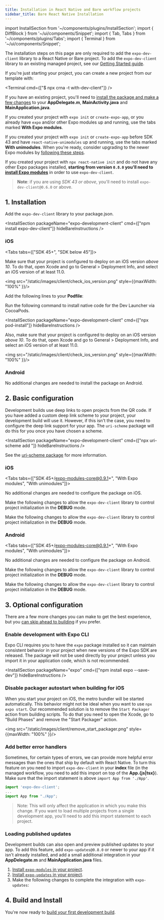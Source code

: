 ```yaml
---
title: Installation in React Native and Bare workflow projects
sidebar_title: Bare React Native Installation
---
```


import InstallSection from '~/components/plugins/InstallSection';
import { DiffBlock } from '~/ui/components/Snippet';
import { Tab, Tabs } from '~/components/plugins/Tabs';
import { Terminal } from '~/ui/components/Snippet';

The installation steps on this page are only required to add the `expo-dev-client` library to a React Native or Bare project. To add the `expo-dev-client` library to an existing managed project, see our [Getting Started guide](getting-started.md).

If you're just starting your project, you can create a new project from our template with:

<Terminal cmd={["$ npx crna -t with-dev-client"]} />

If you have an existing project, you'll need to [install the package and make a few changes](installation.md) to your **AppDelegate.m**, **MainActivity.java** and **MainApplication.java**.

If you created your project with `expo init` or `create-expo-app`, or you already have `expo` and/or other Expo modules up and running, use the tabs marked **With Expo modules**.

If you created your project with `expo init` or `create-expo-app` before SDK 43 and have `react-native-unimodules` up and running, use the tabs marked **With unimodules**. When you're ready, consider upgrading to the newer Expo modules by [following these steps](https://expo.fyi/expo-modules-migration).

If you created your project with `npx react-native init` and do not have any other Expo packages installed, **starting from version `0.8.0` you'll need to [install Expo modules](../bare/installing-expo-modules)** in order to use `expo-dev-client`.

> **Note**: if you are using _SDK 43 or above_, you'll need to install `expo-dev-client@0.6.0` or above.

## 1. Installation

Add the `expo-dev-client` library to your package.json.

<InstallSection packageName="expo-development-client" cmd={["npm install expo-dev-client"]} hideBareInstructions />

### iOS

<Tabs tabs={["SDK 45+", "SDK below 45"]}>

<Tab >

Make sure that your project is configured to deploy on an iOS version _above 10_.
To do that, open Xcode and go to General > Deployment Info, and select an iOS version of at least 11.0.

<img src="/static/images/client/check_ios_version.png" style={{maxWidth: "100%" }}/>

</Tab >

<Tab >

Add the following lines to your **Podfile**:

<DiffBlock source="/static/diffs/client/podfile.diff" />

Run the following command to install native code for the Dev Launcher via CocoaPods.

<InstallSection packageName="expo-development-client" cmd={["npx pod-install"]} hideBareInstructions />

Also, make sure that your project is configured to deploy on an iOS version _above 10_.
To do that, open Xcode and go to General > Deployment Info, and select an iOS version of at least 11.0.

<img src="/static/images/client/check_ios_version.png" style={{maxWidth: "100%" }}/>

</Tab >

</Tabs >

### Android

No additional changes are needed to install the package on Android.

## 2. Basic configuration

Development builds use deep links to open projects from the QR code. If you have added a custom deep link scheme to your project, your development build will use it. However, if this isn't the case, you need to configure the deep link support for your app. The `uri-scheme` package will do this for you once you have chosen a scheme.

<InstallSection packageName="expo-development-client" cmd={["npx uri-scheme add <your scheme>"]} hideBareInstructions />

See the [uri-scheme package](https://www.npmjs.com/package/uri-scheme) for more information.

### iOS

<Tabs tabs={["SDK 45+/expo-modules-core@0.9.1+", "With Expo modules", "With unimodules"]}>

<Tab >

No additional changes are needed to configure the package on iOS.

</Tab >

<Tab >

Make the following changes to allow the `expo-dev-client` library to control project initialization in the **DEBUG** mode.

<DiffBlock source="/static/diffs/client/app-delegate-expo-modules.diff" />
</Tab>

<Tab >

Make the following changes to allow the `expo-dev-client` library to control project initialization in the **DEBUG** mode.

<DiffBlock source="/static/diffs/client/app-delegate.diff" />
</Tab>

</Tabs>

### Android

<Tabs tabs={["SDK 45+/expo-modules-core@0.9.1+", "With Expo modules", "With unimodules"]}>

<Tab >

No additional changes are needed to configure the package on Android.

</Tab >

<Tab >

Make the following changes to allow the `expo-dev-client` library to control project initialization in the **DEBUG** mode.

<DiffBlock source="/static/diffs/client/main-activity-and-application-expo-modules.diff" />
</Tab>

<Tab >

Make the following changes to allow the `expo-dev-client` library to control project initialization in the **DEBUG** mode.

<DiffBlock source="/static/diffs/client/main-activity-and-application.diff" />
</Tab>

</Tabs>

## 3. Optional configuration

There are a few more changes you can make to get the best experience, but you [can skip ahead to building](/development/getting-started/#building-and-installing-your-first-development-build) if you prefer.

### Enable development with Expo CLI

Expo CLI requires you to have the `expo` package installed so it can maintain consistent behavior in your project when new versions of the Expo SDK are released. The package will not be used directly by your project unless you import it in your application code, which is not recommended.

<InstallSection packageName="expo" cmd={["npm install expo --save-dev"]} hideBareInstructions />

### Disable packager autostart when building for iOS

When you start your project on iOS, the metro bundler will be started automatically. This behavior might not be ideal when you want to use `npx expo start`. Our recommended solution is to remove the `Start Packager` action from building scripts. To do that you need to open the Xcode, go to "Build Phases" and remove the "Start Packager" action.

<img src="/static/images/client/remove_start_packager.png" style={{maxWidth: "100%" }}/>

### Add better error handlers

Sometimes, for certain types of errors, we can provide more helpful error messages than the ones that ship by default with React Native. To turn this feature on you need to import `expo-dev-client` in your **index** file (in the managed workflow, you need to add this import on top of the **App.{js|tsx}**). Make sure that the import statement is above `import App from './App'`.

```js
import 'expo-dev-client';
...
import App from "./App";
```

> Note: This will only affect the application in which you make this change. If you want to load multiple projects from a single development app, you'll need to add this import statement to each project.

### Loading published updates

Development builds can also open and preview published updates to your app. To add this feature, add `expo-updates@0.8.0` or newer to your app if it isn't already installed, and add a small additional integration in your **AppDelegate.m** and **MainApplication.java** files.

1. [Install `expo-modules` in your project](../bare/installing-expo-modules.md).
2. [Install `expo-updates` in your project](../bare/installing-updates.md).
3. Make the following changes to complete the integration with `expo-updates`:

<DiffBlock source="/static/diffs/client/app-delegate-updates.diff" />

<DiffBlock source="/static/diffs/client/main-application-updates.diff" />

## 4. Build and Install

You're now ready to [build your first development build](/development/getting-started.md#creating-and-installing-your-first-development-build).

